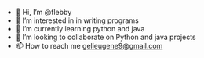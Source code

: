 - 👋 Hi, I’m @flebby
- 👀 I’m interested in in writing programs
- 🌱 I’m currently learning python and java
- 💞️ I’m looking to collaborate on Python and java projects
- 📫 How to reach me gelieugene9@gmail.com

<!---
flebby/flebby is a ✨ special ✨ repository because its `README.md` (this file) appears on your GitHub profile.
You can click the Preview link to take a look at your changes.
--->
